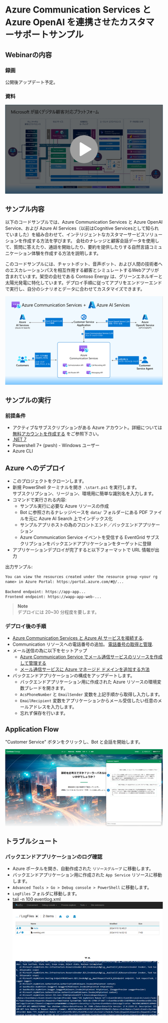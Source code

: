 # Azure Communication Services と Azure OpenAI を連携させたカスタマーサポートサンプル
## Webinarの内容
### 録画
公開後アップデート予定。
### 資料
[![Video](docs/slide.png)](docs/CSAWebinar243.pdf)

## サンプル内容
以下のコードサンプルでは、Azure Communication Services と Azure OpenAI Service、および Azure AI Services（以前はCognitive Servicesとして知られていました）を組み合わせて、インテリジェントなカスタマーサービスソリューションを作成する方法を学びます。 会社のナレッジと顧客会話データを使用して、質問に答えたり、通話を開始したり、要約を提供したりする自然言語コミュニケーション体験を作成する方法を説明します。

このコードサンプルには、チャットボット、音声ボット、および人間の技術者へのエスカレーションパスを相互作用する顧客とシミュレートするWebアプリが含まれています。架空の会社である Contoso Energy は、グリーンエネルギーと太陽光発電に特化しています。デプロイ手順に従ってアプリをエンドツーエンドで実行し、自分のシナリオとデータに合わせてカスタマイズできます。

![Architecture diagram](docs/architecture-diagram.png)

## サンプルの実行

### 前提条件
- アクティブなサブスクリプションがある Azure アカウント。詳細については [無料アカウントを作成する](https://aka.ms/Mech-Azureaccount) をご参照下さい。
- [.NET 7](https://dotnet.microsoft.com/download)
- Powershell 7+ (pwsh) - Windows ユーザー
- Azure CLI

## Azure へのデプロイ
- このプロジェクトをクローンします。
- 新規 PowerShell ターミナルを開き `.\start.ps1` を実行します。
    <br />サブスクリプション、リージョン、環境用に簡単な識別名を入力します。
- コマンドで実行される内容:
   - サンプル実行に必要な Azure リソースの作成
   - Bot に参照されるナレッジベースを  `data/` フォルダーにある PDF ファイルを元に Azure AI Search 上でインデックス化
   - サンプルアプリホストの為のフロントエンド／バックエンドアプリケーション
   - Azure Communication Service イベントを受信する EventGrid サブスクリプションをバックエンドアプリケーションをターゲットに登録
- アプリケーションデプロイが完了すると以下フォーマットで URL 情報が出力

出力サンプル:
```
You can view the resources created under the resource group <your rg name> in Azure Portal: https:/portal.azure.com/#@/...

Backend endpoint: https://app-app... 
Frontend endpoint: https://wapp-app-web-...
```
> **Note**<br >
> デプロイには 20~30 分程度を要します。

### デプロイ後の手順
- [Azure Communication Services と Azure AI サービスを接続する](https://learn.microsoft.com/ja-jp/azure/communication-services/concepts/call-automation/azure-communication-services-azure-cognitive-services-integration).
- Communication リソースへの電話番号の追加。 [電話番号の取得と管理](https://learn.microsoft.com/ja-jp/azure/communication-services/quickstarts/telephony/get-phone-number?tabs=windows&pivots=platform-azp).
- メール送信の為に以下をセットアップ
    - [Azure Communication Service でメール通信サービスのリソースを作成して管理する](https://learn.microsoft.com/ja-jp/azure/communication-services/quickstarts/email/create-email-communication-resource)
    - [メール通信サービスに Azure マネージド ドメインを追加する方法](https://learn.microsoft.com/ja-jp/azure/communication-services/quickstarts/email/add-azure-managed-domains) 
- バックエンドアプリケーションの構成をアップデートします。
   - バックエンドアプリケーション用に作成された Azure リソースの環境変数ブレードを開きます。
   - `AcsPhoneNumber` と `EmailSender` 変数を上記手順から取得し入力します。
   - `EmailRecipient` 変数をアプリケーションからメール受信したい任意のメールアドレスを入力します。
   - 忘れず保存を行います。
  
## Application Flow
"Customer Service" ボタンをクリックし、Bot と会話を開始します。

![customer_start_view](docs/customer_start_view.png)

## トラブルシュート
### バックエンドアプリケーションのログ確認
- Azure ポータルを開き、自動作成された `リソースグループ` に移動します。
- バックエンドアプリケーション用に作成された `App Service` リソースに移動します。
- `Advanced Tools > Go > Debug console > PowerShell` に移動します。
- `LogFiles` フォルダに移動します。
- tail -n 100 eventlog.xml
![kudo_logs](docs/kudo_logs.png)